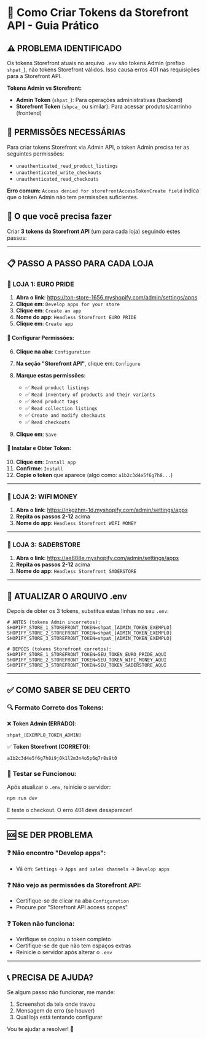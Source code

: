 # 🔑 Como Criar Tokens da Storefront API - Guia Prático

## ⚠️ PROBLEMA IDENTIFICADO

Os tokens Storefront atuais no arquivo `.env` são tokens Admin (prefixo `shpat_`), não tokens Storefront válidos. Isso causa erros 401 nas requisições para a Storefront API.

**Tokens Admin vs Storefront:**
- **Admin Token** (`shpat_`): Para operações administrativas (backend)
- **Storefront Token** (`shpca_` ou similar): Para acessar produtos/carrinho (frontend)

## 🔐 PERMISSÕES NECESSÁRIAS

Para criar tokens Storefront via Admin API, o token Admin precisa ter as seguintes permissões:
- `unauthenticated_read_product_listings` 
- `unauthenticated_write_checkouts`
- `unauthenticated_read_checkouts`

**Erro comum:** `Access denied for storefrontAccessTokenCreate field` indica que o token Admin não tem permissões suficientes.

## 🎯 **O que você precisa fazer**

Criar **3 tokens da Storefront API** (um para cada loja) seguindo estes passos:

---

## 📋 **PASSO A PASSO PARA CADA LOJA**

### 🏪 **LOJA 1: EURO PRIDE**

1. **Abra o link**: https://ton-store-1656.myshopify.com/admin/settings/apps
2. **Clique em**: `Develop apps for your store`
3. **Clique em**: `Create an app`
4. **Nome do app**: `Headless Storefront EURO PRIDE`
5. **Clique em**: `Create app`

#### 🔧 **Configurar Permissões**:
6. **Clique na aba**: `Configuration`
7. **Na seção "Storefront API"**, clique em: `Configure`
8. **Marque estas permissões**:
   - ✅ `Read product listings`
   - ✅ `Read inventory of products and their variants`
   - ✅ `Read product tags`
   - ✅ `Read collection listings`
   - ✅ `Create and modify checkouts`
   - ✅ `Read checkouts`

9. **Clique em**: `Save`

#### 🚀 **Instalar e Obter Token**:
10. **Clique em**: `Install app`
11. **Confirme**: `Install`
12. **Copie o token** que aparece (algo como: `a1b2c3d4e5f6g7h8...`)

---

### 🏪 **LOJA 2: WIFI MONEY**

1. **Abra o link**: https://nkgzhm-1d.myshopify.com/admin/settings/apps
2. **Repita os passos 2-12** acima
3. **Nome do app**: `Headless Storefront WIFI MONEY`

---

### 🏪 **LOJA 3: SADERSTORE**

1. **Abra o link**: https://ae888e.myshopify.com/admin/settings/apps
2. **Repita os passos 2-12** acima  
3. **Nome do app**: `Headless Storefront SADERSTORE`

---

## 📝 **ATUALIZAR O ARQUIVO .env**

Depois de obter os 3 tokens, substitua estas linhas no seu `.env`:

```env
# ANTES (tokens Admin incorretos):
SHOPIFY_STORE_1_STOREFRONT_TOKEN=shpat_[ADMIN_TOKEN_EXEMPLO]
SHOPIFY_STORE_2_STOREFRONT_TOKEN=shpat_[ADMIN_TOKEN_EXEMPLO]
SHOPIFY_STORE_3_STOREFRONT_TOKEN=shpat_[ADMIN_TOKEN_EXEMPLO]

# DEPOIS (tokens Storefront corretos):
SHOPIFY_STORE_1_STOREFRONT_TOKEN=SEU_TOKEN_EURO_PRIDE_AQUI
SHOPIFY_STORE_2_STOREFRONT_TOKEN=SEU_TOKEN_WIFI_MONEY_AQUI
SHOPIFY_STORE_3_STOREFRONT_TOKEN=SEU_TOKEN_SADERSTORE_AQUI
```

---

## ✅ **COMO SABER SE DEU CERTO**

### 🔍 **Formato Correto dos Tokens**:

❌ **Token Admin (ERRADO)**:
```
shpat_[EXEMPLO_TOKEN_ADMIN]
```

✅ **Token Storefront (CORRETO)**:
```
a1b2c3d4e5f6g7h8i9j0k1l2m3n4o5p6q7r8s9t0
```

### 🧪 **Testar se Funcionou**:

Após atualizar o `.env`, reinicie o servidor:
```bash
npm run dev
```

E teste o checkout. O erro 401 deve desaparecer!

---

## 🆘 **SE DER PROBLEMA**

### ❓ **Não encontro "Develop apps"**:
- Vá em: `Settings` → `Apps and sales channels` → `Develop apps`

### ❓ **Não vejo as permissões da Storefront API**:
- Certifique-se de clicar na aba `Configuration`
- Procure por "Storefront API access scopes"

### ❓ **Token não funciona**:
- Verifique se copiou o token completo
- Certifique-se de que não tem espaços extras
- Reinicie o servidor após alterar o `.env`

---

## 📞 **PRECISA DE AJUDA?**

Se algum passo não funcionar, me mande:
1. Screenshot da tela onde travou
2. Mensagem de erro (se houver)
3. Qual loja está tentando configurar

Vou te ajudar a resolver! 🚀